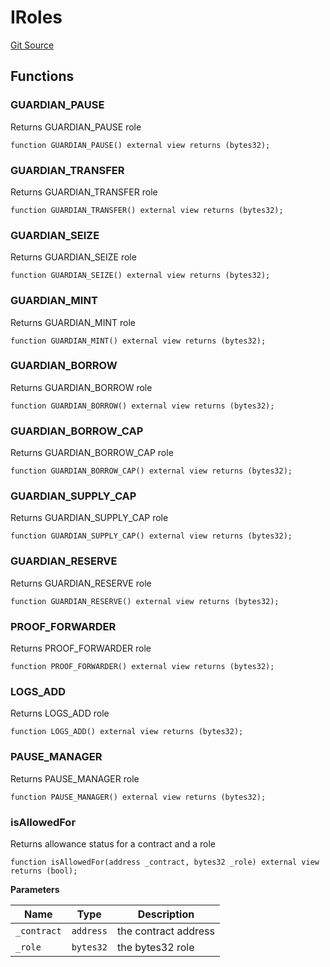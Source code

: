 # IRoles
[Git Source](https://github.com/https://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@malda-protocol/malda-lending/blob/22e38d89bfe9c3bbd0459495952fb3409b4b0c16/src\interfaces\IRoles.sol)


## Functions
### GUARDIAN_PAUSE

Returns GUARDIAN_PAUSE role


```solidity
function GUARDIAN_PAUSE() external view returns (bytes32);
```

### GUARDIAN_TRANSFER

Returns GUARDIAN_TRANSFER role


```solidity
function GUARDIAN_TRANSFER() external view returns (bytes32);
```

### GUARDIAN_SEIZE

Returns GUARDIAN_SEIZE role


```solidity
function GUARDIAN_SEIZE() external view returns (bytes32);
```

### GUARDIAN_MINT

Returns GUARDIAN_MINT role


```solidity
function GUARDIAN_MINT() external view returns (bytes32);
```

### GUARDIAN_BORROW

Returns GUARDIAN_BORROW role


```solidity
function GUARDIAN_BORROW() external view returns (bytes32);
```

### GUARDIAN_BORROW_CAP

Returns GUARDIAN_BORROW_CAP role


```solidity
function GUARDIAN_BORROW_CAP() external view returns (bytes32);
```

### GUARDIAN_SUPPLY_CAP

Returns GUARDIAN_SUPPLY_CAP role


```solidity
function GUARDIAN_SUPPLY_CAP() external view returns (bytes32);
```

### GUARDIAN_RESERVE

Returns GUARDIAN_RESERVE role


```solidity
function GUARDIAN_RESERVE() external view returns (bytes32);
```

### PROOF_FORWARDER

Returns PROOF_FORWARDER role


```solidity
function PROOF_FORWARDER() external view returns (bytes32);
```

### LOGS_ADD

Returns LOGS_ADD role


```solidity
function LOGS_ADD() external view returns (bytes32);
```

### PAUSE_MANAGER

Returns PAUSE_MANAGER role


```solidity
function PAUSE_MANAGER() external view returns (bytes32);
```

### isAllowedFor

Returns allowance status for a contract and a role


```solidity
function isAllowedFor(address _contract, bytes32 _role) external view returns (bool);
```
**Parameters**

|Name|Type|Description|
|----|----|-----------|
|`_contract`|`address`|the contract address|
|`_role`|`bytes32`|the bytes32 role|


